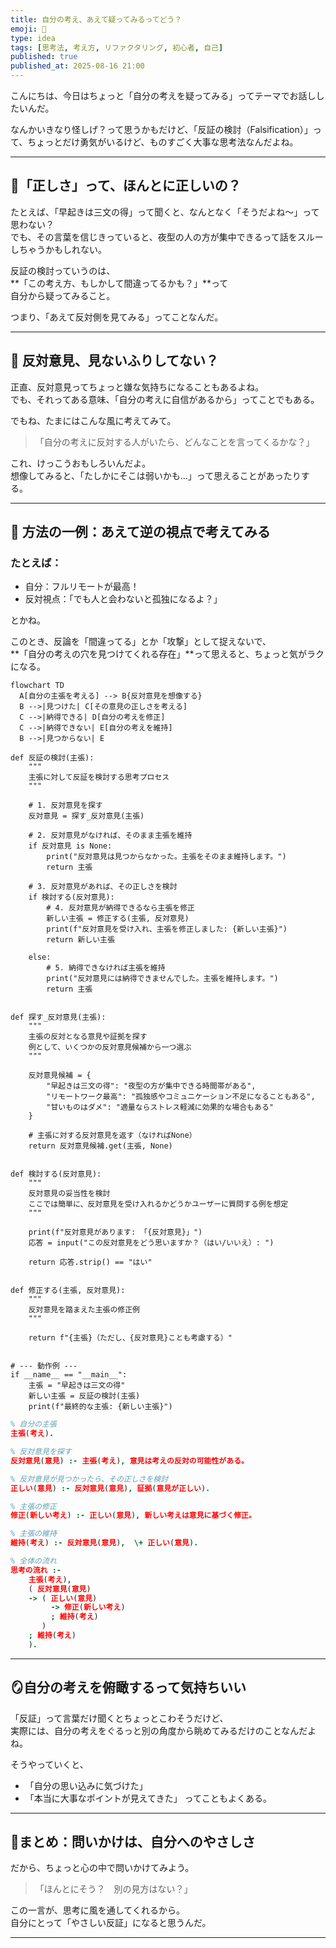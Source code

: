 ```yaml
---
title: 自分の考え、あえて疑ってみるってどう？
emoji: 🤔
type: idea
tags: [思考法, 考え方, リファクタリング, 初心者, 自己]
published: true
published_at: 2025-08-16 21:00
---
```

こんにちは、今日はちょっと「自分の考えを疑ってみる」ってテーマでお話ししたいんだ。

なんかいきなり怪しげ？って思うかもだけど、「反証の検討（Falsification）」って、ちょっとだけ勇気がいるけど、ものすごく大事な思考法なんだよね。

---

## 🍵「正しさ」って、ほんとに正しいの？

たとえば、「早起きは三文の得」って聞くと、なんとなく「そうだよね〜」って思わない？  
でも、その言葉を信じきっていると、夜型の人の方が集中できるって話をスルーしちゃうかもしれない。

反証の検討っていうのは、  
**「この考え方、もしかして間違ってるかも？」**って  
自分から疑ってみること。

つまり、「あえて反対側を見てみる」ってことなんだ。

---

## 🌱 反対意見、見ないふりしてない？

正直、反対意見ってちょっと嫌な気持ちになることもあるよね。  
でも、それってある意味、「自分の考えに自信があるから」ってことでもある。

でもね、たまにはこんな風に考えてみて。

> 「自分の考えに反対する人がいたら、どんなことを言ってくるかな？」

これ、けっこうおもしろいんだよ。  
想像してみると、「たしかにそこは弱いかも…」って思えることがあったりする。

---

## 📎 方法の一例：あえて逆の視点で考えてみる

### たとえば：
- 自分：フルリモートが最高！  
- 反対視点：「でも人と会わないと孤独になるよ？」

とかね。

このとき、反論を「間違ってる」とか「攻撃」として捉えないで、  
**「自分の考えの穴を見つけてくれる存在」**って思えると、ちょっと気がラクになる。

```mermaid
flowchart TD
  A[自分の主張を考える] --> B{反対意見を想像する}
  B -->|見つけた| C[その意見の正しさを考える]
  C -->|納得できる| D[自分の考えを修正]
  C -->|納得できない| E[自分の考えを維持]
  B -->|見つからない| E
```

```python:python
def 反証の検討(主張):
    """
    主張に対して反証を検討する思考プロセス
    """

    # 1. 反対意見を探す
    反対意見 = 探す_反対意見(主張)

    # 2. 反対意見がなければ、そのまま主張を維持
    if 反対意見 is None:
        print("反対意見は見つからなかった。主張をそのまま維持します。")
        return 主張

    # 3. 反対意見があれば、その正しさを検討
    if 検討する(反対意見):
        # 4. 反対意見が納得できるなら主張を修正
        新しい主張 = 修正する(主張, 反対意見)
        print(f"反対意見を受け入れ、主張を修正しました: {新しい主張}")
        return 新しい主張

    else:
        # 5. 納得できなければ主張を維持
        print("反対意見には納得できませんでした。主張を維持します。")
        return 主張


def 探す_反対意見(主張):
    """
    主張の反対となる意見や証拠を探す
    例として、いくつかの反対意見候補から一つ選ぶ
    """

    反対意見候補 = {
        "早起きは三文の得": "夜型の方が集中できる時間帯がある",
        "リモートワーク最高": "孤独感やコミュニケーション不足になることもある",
        "甘いものはダメ": "適量ならストレス軽減に効果的な場合もある"
    }

    # 主張に対する反対意見を返す（なければNone）
    return 反対意見候補.get(主張, None)


def 検討する(反対意見):
    """
    反対意見の妥当性を検討
    ここでは簡単に、反対意見を受け入れるかどうかユーザーに質問する例を想定
    """

    print(f"反対意見があります: 「{反対意見}」")
    応答 = input("この反対意見をどう思いますか？（はい/いいえ）: ")

    return 応答.strip() == "はい"


def 修正する(主張, 反対意見):
    """
    反対意見を踏まえた主張の修正例
    """

    return f"{主張}（ただし、{反対意見}ことも考慮する）"


# --- 動作例 ---
if __name__ == "__main__":
    主張 = "早起きは三文の得"
    新しい主張 = 反証の検討(主張)
    print(f"最終的な主張: {新しい主張}")

```

```prolog
% 自分の主張
主張(考え).

% 反対意見を探す
反対意見(意見) :- 主張(考え), 意見は考えの反対の可能性がある。

% 反対意見が見つかったら、その正しさを検討
正しい(意見) :- 反対意見(意見), 証拠(意見が正しい).

% 主張の修正
修正(新しい考え) :- 正しい(意見), 新しい考えは意見に基づく修正。

% 主張の維持
維持(考え) :- 反対意見(意見),  \+ 正しい(意見).

% 全体の流れ
思考の流れ :-
    主張(考え),
    ( 反対意見(意見)
    -> ( 正しい(意見)
         -> 修正(新しい考え)
         ; 維持(考え)
       )
    ; 維持(考え)
    ).
```

---

## 🪞自分の考えを俯瞰するって気持ちいい

「反証」って言葉だけ聞くとちょっとこわそうだけど、  
実際には、自分の考えをぐるっと別の角度から眺めてみるだけのことなんだよね。

そうやっていくと、
- 「自分の思い込みに気づけた」
- 「本当に大事なポイントが見えてきた」
ってこともよくある。

---

## 🌼まとめ：問いかけは、自分へのやさしさ

だから、ちょっと心の中で問いかけてみよう。

> 「ほんとにそう？　別の見方はない？」

この一言が、思考に風を通してくれるから。  
自分にとって「やさしい反証」になると思うんだ。

---

